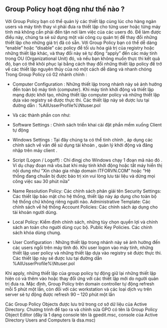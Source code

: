 ## Group Policy hoạt động như thế nào ?
Với Group Policy bạn có thể quản lý các thiết lập cùng lúc cho hàng ngàn users và máy tính thay vì phải đưa ra thiết lập cho từng user hoặc từng máy tính mà không cần phải đến tận nơi làm việc của các users đó. Để làm được điều này, chúng ta sẻ sử dụng một vài công cụ quản trị để thay đổi những thiết lập cho những giá trị đã có sẵn. Với Group Policy bạn có thể dễ dàng “enable” hoặc “disable” các policy để tối ưu hóa giá trị của registry hoặc những thiết lập khác, và thay đổi này sẻ tự động “apply” đến các máy tính trong OU (Organizational Unit) đó, và nếu bạn không muốn thực thi kết quả đó, bạn có thể khôi phục lại bằng cách thay đổi những thiết lập policy để trở về các thiết lập nguyên thủy của nó một cách dễ dàng và nhanh chóng
Trong Group Policy có 02 nhánh chính :
 - Computer Configuration : Những thiết lập trong nhánh này sẻ ảnh hưởng đến toàn bộ máy tính (computer). Khi máy tính khởi động và thiết lập mạng được khởi tạo, những thiết lập computer policy và những thiết lập dựa vào registry sẻ được thực thi. Các thiết lập này sẻ được lưu tại đường dẫn : %AllUsserProfile%\Ntuser.pol
 - Và các thành phần con như:

 - Software Settings : Chính sách triển khai cài đặt phần mềm xuống Client tự động
 - Windows Settings : Tại đây chúng ta có thể tinh chỉnh , áp dụng các chính sách về vấn đề sử dụng tài khoản , quản lý khởi động và đăng nhập trên máy client .
 - Script (Logon / Logoff) : Chỉ đingj cho Windows chạy 1 đoạn mã nào đó . Ví dụ chạy đoạn mã vbs.bat khi máy tính khởi động hoặc tắt máy hiển thị nội dung như “Xin chào gia nhập domain ITFORVN.COM” hoặc “Hệ thống đang chuẩn bị được bảo trị xin vui lòng lưu tài liệu và dừng mọi công việc sau 30 phút nữa”
 - Name Resolution Policy: Các chính sách phân giải tên Security Settings: Các thiết lập bảo mật cho hệ thống, thiết lập này áp dụng cho toàn bộ hệ thống chứ không riêng người nào.
Administrative Template: Các chính sách về hệ thống Account Policies: Các chính sách áp dụng cho tài khoản người dùng.
 - Local Policy: Kiểm định chính sách, những tùy chọn quyền lợi và chính sách an toàn cho người dùng cục bộ. Public Key Policies. Các chính sách khóa dùng chung.

 - User Configuration : Những thiết lập trong nhánh này sẻ ảnh hưởng đến các users ngồi trên máy tính đó. Khi user logon vào máy tính, những thiết lập user policy và những thiết lập dựa vào registry sẻ được thực thi. Các thiết lập này sẻ được lưu tại đường dẫn %AllUsserProfile%\Ntuser.pol
 
Khi apply, những thiết lập của group policy tự động giữ lại những thiết lập hiện có và thêm vào hoặc thay đổi ứng với các thiết lập mới do người quản trị đưa ra. Mặc định, Group Policy trên domain controller tự động refresh mỗi 5 phút một lần, còn đối với các workstation và các loại dịch vụ trên server sẻ tự động được refresh 90 – 120 phút một lần

Các Group Policy Objects được lưu trữ trong cơ sở dữ liệu của Active Directory. Chương trình để tạo ra và chỉnh sửa GPO có tên là Group Policy Object Editor (đây là 1 dạng console tên là gpedit.msc, console của Active Directory Users and Computers là dsa.msc)
